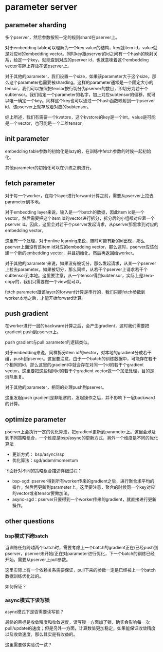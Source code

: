 # parameter server

## parameter sharding

多个pserver，然后参数按照一定的规则shard在pserver上。

对于embedding table可以理解为一个key value的结构，key就item id，value就是对应id的embedding vector。同时key跟pserver的id之间有一个hash的映射关系，给定一个key，就能查到对应的pserver id，也就意味着这个embedding vector实际上存放在该pserver上。

对于其他的parameter，我们设置一个size，如果该parameter大于这个size，那么这个parameter也需要被sharding。这样的parameter通常是一个固定大小的tensor，我们可以按照把tensor按行切分为pserver的数目，即切分为若干个subtensor。我们给定一个parameter的名字，加上对应subtensor的偏移，就可以唯一确定一个key。同样这个key也可以通过一个hash函数映射到一个pserver id，该pserver上就存放着对应的subtensor。

综上所述，我们有需要一个kvstore，这个kvstore的key是一个int，value是可能是一个vector，也可能是一个二维tensor。

## init parameter

embedding table参数的初始化是lazy的，在训练中fetch参数的时候一起初始化。

其他parameter的初始化可以在训练之前进行。

## fetch parameter

对于每一个worker，在每个layer进行forward计算之前，需要从pserver上拉去parameter到本地。

对于embedding layer来说，输入是一个batch的数据，因此item id是一个vector。然后需要把这个item id的vector进行拆分，拆分后的小组都对应着一个pserver id。因此，这里会对若干个pserver发起请求，从pserver那里拿到对应的embedding vector。

这里有一个处理，对于online learning来说，随时可能有新的id出现，那么pserver上面没有该item id对应的embedding vector，那么这时，pserver应该创建一个新的embedding vector，并且初始化，然后再返回给worker。

对于其他的parameter来说，如果没有被切分，那么发起请求，从某一个pserver上拉去parameter。如果被切分，那么同样，从若干个pserver上请求若干个subtensor到本地。这里要注意，从一个tensor得到subtensor，实际上是zero-copy的，我们只需要做一个view就可以。

fetch parameter跟该layer的forward计算是串行的，我们只能fetch参数到worker本地之后，才能开始forward计算。

## push gradient

在worker进行一层的backward计算之后，会产生gradient，这时我们需要把gradient push到pserver上。

push gradient与pull parameter的逻辑类似。

对于embedding来说，同样拆分item id的vector，对本地的gradient分成若干组，push到pserver。这里要注意，由于一个batch的训练数据中，可能存在若干个相同的id，那么这里的gradient中就会存在对同一个id的若干个gradient vector。这里要把这些相同id的若干个gradient vector做一个加法处理，目的是消除重复。

对于其他的parameter，相同的处理push到pserver。

这里发起push gradient是非阻塞的，发起操作之后，并不影响下一层backward的计算。

## optimize parameter

pserver上会执行一定的优化算法，把gradient更新到parameter上。这里会涉及到不同策略组合，一个维度是bsp/async的更新方式，另外一个维度是不同的优化算法

- 更新方式： bsp/async/ssp
- 优化算法：sgd/adam/momentum

下面针对不同的策略组合描述详细过程：

- bsp-sgd: pserver得到所有worker传来的gradient之后，进行聚合求平均的操作，然后再更新到parameter上。这里要注意，聚合的时候同一个key对应的vector或者tensor要做加法。
- async-sgd：pserver只要得到一个worker传来的gradient，就直接进行更新操作。

## other questions

### bsp模式下跨batch

当训练任务跨越两个batch时，需要考虑上一个batch的gradient正在/已经push到pserver，pserver未开始/正在对parameter进行优化，下一个batch的训练已经开始，需要从pserver上pull参数。

这里实际上有一个依赖关系需要保证，pull下来的参数一定是已经被上一个batch数据训练优化过的。

如何保证？

### async模式下读写锁

async模式下是否需要读写锁？

最终的目标是收敛精度和收敛速度，读写锁一方面加了锁，确实会影响每一次pull/update的速度；但是另外一方面，计算数值更加稳定，如果能保证收敛精度以及收敛速度，那么其实是有收益的。

这里需要做实验试一试？
